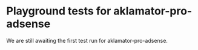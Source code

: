 # Playground tests for aklamator-pro-adsense
We are still awaiting the first test run for aklamator-pro-adsense.

